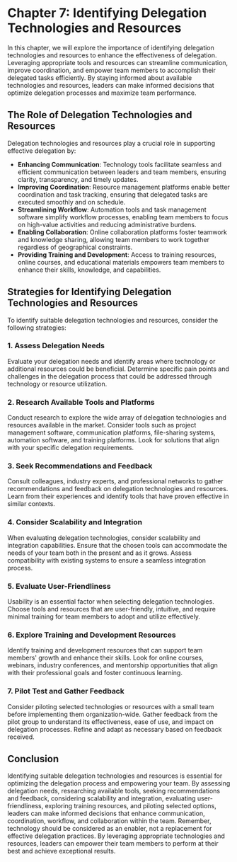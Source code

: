 Chapter 7: Identifying Delegation Technologies and Resources
============================================================

In this chapter, we will explore the importance of identifying delegation technologies and resources to enhance the effectiveness of delegation. Leveraging appropriate tools and resources can streamline communication, improve coordination, and empower team members to accomplish their delegated tasks efficiently. By staying informed about available technologies and resources, leaders can make informed decisions that optimize delegation processes and maximize team performance.

The Role of Delegation Technologies and Resources
-------------------------------------------------

Delegation technologies and resources play a crucial role in supporting effective delegation by:

* **Enhancing Communication**: Technology tools facilitate seamless and efficient communication between leaders and team members, ensuring clarity, transparency, and timely updates.
* **Improving Coordination**: Resource management platforms enable better coordination and task tracking, ensuring that delegated tasks are executed smoothly and on schedule.
* **Streamlining Workflow**: Automation tools and task management software simplify workflow processes, enabling team members to focus on high-value activities and reducing administrative burdens.
* **Enabling Collaboration**: Online collaboration platforms foster teamwork and knowledge sharing, allowing team members to work together regardless of geographical constraints.
* **Providing Training and Development**: Access to training resources, online courses, and educational materials empowers team members to enhance their skills, knowledge, and capabilities.

Strategies for Identifying Delegation Technologies and Resources
----------------------------------------------------------------

To identify suitable delegation technologies and resources, consider the following strategies:

### 1. Assess Delegation Needs

Evaluate your delegation needs and identify areas where technology or additional resources could be beneficial. Determine specific pain points and challenges in the delegation process that could be addressed through technology or resource utilization.

### 2. Research Available Tools and Platforms

Conduct research to explore the wide array of delegation technologies and resources available in the market. Consider tools such as project management software, communication platforms, file-sharing systems, automation software, and training platforms. Look for solutions that align with your specific delegation requirements.

### 3. Seek Recommendations and Feedback

Consult colleagues, industry experts, and professional networks to gather recommendations and feedback on delegation technologies and resources. Learn from their experiences and identify tools that have proven effective in similar contexts.

### 4. Consider Scalability and Integration

When evaluating delegation technologies, consider scalability and integration capabilities. Ensure that the chosen tools can accommodate the needs of your team both in the present and as it grows. Assess compatibility with existing systems to ensure a seamless integration process.

### 5. Evaluate User-Friendliness

Usability is an essential factor when selecting delegation technologies. Choose tools and resources that are user-friendly, intuitive, and require minimal training for team members to adopt and utilize effectively.

### 6. Explore Training and Development Resources

Identify training and development resources that can support team members' growth and enhance their skills. Look for online courses, webinars, industry conferences, and mentorship opportunities that align with their professional goals and foster continuous learning.

### 7. Pilot Test and Gather Feedback

Consider piloting selected technologies or resources with a small team before implementing them organization-wide. Gather feedback from the pilot group to understand its effectiveness, ease of use, and impact on delegation processes. Refine and adapt as necessary based on feedback received.

Conclusion
----------

Identifying suitable delegation technologies and resources is essential for optimizing the delegation process and empowering your team. By assessing delegation needs, researching available tools, seeking recommendations and feedback, considering scalability and integration, evaluating user-friendliness, exploring training resources, and piloting selected options, leaders can make informed decisions that enhance communication, coordination, workflow, and collaboration within the team. Remember, technology should be considered as an enabler, not a replacement for effective delegation practices. By leveraging appropriate technologies and resources, leaders can empower their team members to perform at their best and achieve exceptional results.
